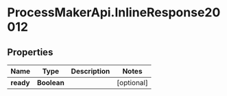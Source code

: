 # ProcessMakerApi.InlineResponse20012

## Properties

Name | Type | Description | Notes
------------ | ------------- | ------------- | -------------
**ready** | **Boolean** |  | [optional] 


